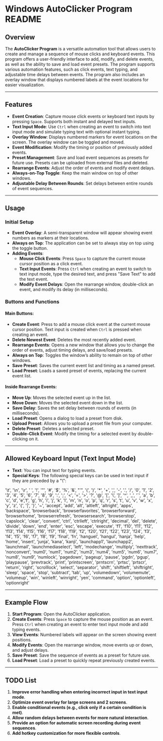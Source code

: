 # Windows AutoClicker Program README

## Overview

The **AutoClicker Program** is a versatile automation tool that allows users to create and manage a sequence of mouse clicks and keyboard events. This program offers a user-friendly interface to add, modify, and delete events, as well as the ability to save and load event presets. The program supports various automation features, such as click events, text typing, and adjustable time delays between events. The program also includes an overlay window that displays numbered labels at the event locations for easier visualization.

---

## Features

- **Event Creation**: Capture mouse click events or keyboard text inputs by pressing `Space`. Supports both instant and delayed text inputs.
- **Text Input Mode**: Use `Ctrl` when creating an event to switch into text input mode and simulate typing text with optional instant typing.
- **Overlay Window**: Displays numbered markers for event locations on the screen. The overlay window can be toggled and moved.
- **Event Modification**: Modify the timing or position of previously added events.
- **Preset Management**: Save and load event sequences as presets for future use. Presets can be uploaded from external files and deleted.
- **Rearrange Events**: Adjust the order of events and modify event delays.
- **Always-on-Top Toggle**: Keep the main window on top of other windows.
- **Adjustable Delay Between Rounds**: Set delays between entire rounds of event sequences.

---

## Usage

### Initial Setup
- **Event Overlay**: A semi-transparent window will appear showing event numbers as markers at their locations.
- **Always on Top**: The application can be set to always stay on top using the toggle button.
- **Adding Events**:  
  - **Mouse Click Events**: Press `Space` to capture the current mouse cursor position as a click event.  
  - **Text Input Events**: Press `Ctrl` when creating an event to switch to text input mode, type the desired text, and press "Save Text" to add the text event.  
  - **Modify Event Delays**: Open the rearrange window, double-click an event, and modify its delay (in milliseconds).

### Buttons and Functions

#### Main Buttons:
- **Create Event**: Press to add a mouse click event at the current mouse cursor position. Text input is created when `Ctrl` is pressed when creating an event.
- **Delete Newest Event**: Deletes the most recently added event.
- **Rearrange Events**: Opens a new window that allows you to change the order of events, adjust timing delays, and save/load presets.
- **Always on Top**: Toggles the window’s ability to remain on top of other windows.
- **Save Preset**: Saves the current event list and timing as a named preset.
- **Load Preset**: Loads a saved preset of events, replacing the current event list.

#### Inside Rearrange Events:
- **Move Up**: Moves the selected event up in the list.
- **Move Down**: Moves the selected event down in the list.
- **Save Delay**: Saves the set delay between rounds of events (in milliseconds).
- **Load Preset**: Opens a dialog to load a preset from disk.
- **Upload Preset**: Allows you to upload a preset file from your computer.
- **Delete Preset**: Deletes a selected preset.
- **Double-Click Event**: Modify the timing for a selected event by double-clicking on it.
  
---

## Allowed Keyboard Input (Text Input Mode)

- **Text**: You can input text for typing events.
- **Special Keys**: The following special keys can be used in text input if they are preceded by a "\\": 

'\t', '\n', '\r', ' ', '!', '"', '#', '$', '%', '&', "'", '(',
')', '*', '+', ',', '-', '.', '/', '0', '1', '2', '3', '4', '5', '6', '7',
'8', '9', ':', ';', '<', '=', '>', '?', '@', '[', '\\', ']', '^', '_', '`',
'a', 'b', 'c', 'd', 'e','f', 'g', 'h', 'i', 'j', 'k', 'l', 'm', 'n', 'o',
'p', 'q', 'r', 's', 't', 'u', 'v', 'w', 'x', 'y', 'z', '{', '|', '}', '~',
'accept', 'add', 'alt', 'altleft', 'altright', 'apps', 'backspace',
'browserback', 'browserfavorites', 'browserforward', 'browserhome',
'browserrefresh', 'browsersearch', 'browserstop', 'capslock', 'clear',
'convert', 'ctrl', 'ctrlleft', 'ctrlright', 'decimal', 'del', 'delete',
'divide', 'down', 'end', 'enter', 'esc', 'escape', 'execute', 'f1', 'f10',
'f11', 'f12', 'f13', 'f14', 'f15', 'f16', 'f17', 'f18', 'f19', 'f2', 'f20',
'f21', 'f22', 'f23', 'f24', 'f3', 'f4', 'f5', 'f6', 'f7', 'f8', 'f9',
'final', 'fn', 'hanguel', 'hangul', 'hanja', 'help', 'home', 'insert', 'junja',
'kana', 'kanji', 'launchapp1', 'launchapp2', 'launchmail',
'launchmediaselect', 'left', 'modechange', 'multiply', 'nexttrack',
'nonconvert', 'num0', 'num1', 'num2', 'num3', 'num4', 'num5', 'num6',
'num7', 'num8', 'num9', 'numlock', 'pagedown', 'pageup', 'pause', 'pgdn',
'pgup', 'playpause', 'prevtrack', 'print', 'printscreen', 'prntscrn',
'prtsc', 'prtscr', 'return', 'right', 'scrolllock', 'select', 'separator',
'shift', 'shiftleft', 'shiftright', 'sleep', 'space', 'stop', 'subtract', 'tab',
'up', 'volumedown', 'volumemute', 'volumeup', 'win', 'winleft', 'winright', 'yen',
'command', 'option', 'optionleft', 'optionright'

---

## Example Flow

1. **Start Program**: Open the AutoClicker application.
2. **Create Events**: Press `Space` to capture the mouse position as an event. Press `Ctrl` when creating an event to enter text input mode and add typing events.
3. **View Events**: Numbered labels will appear on the screen showing event positions.
4. **Modify Events**: Open the rearrange window, move events up or down, and adjust delays.
5. **Save Preset**: Save the sequence of events as a preset for future use.
6. **Load Preset**: Load a preset to quickly repeat previously created events.

---

## TODO List

1. **Improve error handling when entering incorrect input in text input mode**.
2. **Optimize event overlay for large screens and 2 screens**.
3. **Enable conditional events (e.g., click only if a certain condition is met)**.
4. **Allow random delays between events for more natural interaction**.
5. **Provide an option for automatic screen recording during event sequences**.
6. **Add hotkey customization for more flexible controls**.
